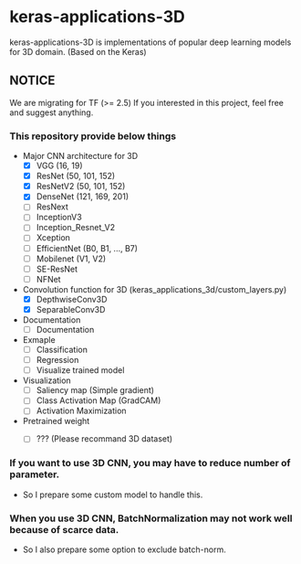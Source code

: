# keras-applications-3D

keras-applications-3D is implementations of popular deep learning models for 3D domain. (Based on the Keras)

## NOTICE
We are migrating for TF (>= 2.5)
If you interested in this project, feel free and suggest anything.

### This repository provide below things 
- Major CNN architecture for 3D
  - [x] VGG (16, 19)
  - [x] ResNet (50, 101, 152)
  - [x] ResNetV2 (50, 101, 152)
  - [x] DenseNet (121, 169, 201)
  - [ ] ResNext 
  - [ ] InceptionV3
  - [ ] Inception_Resnet_V2
  - [ ] Xception
  - [ ] EfficientNet (B0, B1, ..., B7)
  - [ ] Mobilenet (V1, V2)
  - [ ] SE-ResNet
  - [ ] NFNet
- Convolution function for 3D (keras_applications_3d/custom_layers.py)
  - [x] DepthwiseConv3D
  - [x] SeparableConv3D
- Documentation
  - [ ] Documentation
- Exmaple
  - [ ] Classification
  - [ ] Regression
  - [ ] Visualize trained model
- Visualization
  - [ ] Saliency map (Simple gradient)
  - [ ] Class Activation Map (GradCAM)
  - [ ] Activation Maximization
- Pretrained weight
  - [ ] ??? (Please recommand 3D dataset)


### If you want to use 3D CNN, you may have to reduce number of parameter.
- So I prepare some custom model to handle this.  
  
### When you use 3D CNN, BatchNormalization may not work well because of scarce data.
- So I also prepare some option to exclude batch-norm.

